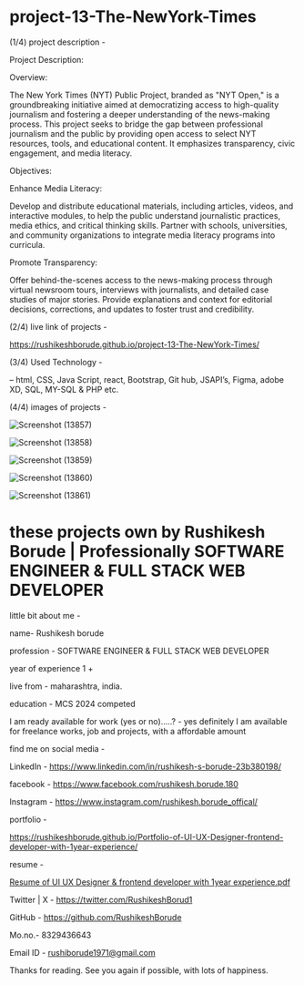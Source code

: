 # project-13-The-NewYork-Times

(1/4)  project description - 

Project Description:

Overview:

The New York Times (NYT) Public Project, branded as "NYT Open," is a groundbreaking initiative aimed at democratizing access to high-quality journalism and fostering a deeper understanding of the news-making process. This project seeks to bridge the gap between professional journalism and the public by providing open access to select NYT resources, tools, and educational content. It emphasizes transparency, civic engagement, and media literacy.

Objectives:

Enhance Media Literacy:

Develop and distribute educational materials, including articles, videos, and interactive modules, to help the public understand journalistic practices, media ethics, and critical thinking skills.
Partner with schools, universities, and community organizations to integrate media literacy programs into curricula.

Promote Transparency:

Offer behind-the-scenes access to the news-making process through virtual newsroom tours, interviews with journalists, and detailed case studies of major stories.
Provide explanations and context for editorial decisions, corrections, and updates to foster trust and credibility.


(2/4)  live link of projects - 

https://rushikeshborude.github.io/project-13-The-NewYork-Times/


(3/4)  Used Technology - 

– html, CSS, Java Script, react, Bootstrap, Git hub, JSAPI’s, Figma, adobe XD, SQL, MY-SQL & PHP etc.




(4/4)  images of projects - 

 
![Screenshot (13857)](https://github.com/RushikeshBorude/project-13-The-NewYork-Times/assets/86228914/243e175c-4974-4d60-8f85-82cc66bb1445)



![Screenshot (13858)](https://github.com/RushikeshBorude/project-13-The-NewYork-Times/assets/86228914/2378b84a-d079-4516-b605-26f593547e4d)




![Screenshot (13859)](https://github.com/RushikeshBorude/project-13-The-NewYork-Times/assets/86228914/7e1fa185-97bd-4ff6-a23d-8b16411ac8c5)





![Screenshot (13860)](https://github.com/RushikeshBorude/project-13-The-NewYork-Times/assets/86228914/cf7ae279-d557-4d79-aada-2df7d9c6bff8)





![Screenshot (13861)](https://github.com/RushikeshBorude/project-13-The-NewYork-Times/assets/86228914/46c570b2-505b-4f44-8f36-ea3c6dd3ba69)




# these projects own by Rushikesh Borude | Professionally SOFTWARE ENGINEER & FULL STACK WEB DEVELOPER


little bit about me - 

name- Rushikesh borude

profession - SOFTWARE ENGINEER & FULL STACK WEB DEVELOPER

year of experience 1 +

live from - maharashtra, india.

education - MCS 2024 competed

I am ready available for work (yes or no).....?  -  yes definitely I am available for freelance works, job and projects, with a affordable amount


find me on social media - 

LinkedIn -  https://www.linkedin.com/in/rushikesh-s-borude-23b380198/ 

facebook -  https://www.facebook.com/rushikesh.borude.180 

Instagram - https://www.instagram.com/rushikesh.borude_offical/

portfolio   -   

 https://rushikeshborude.github.io/Portfolio-of-UI-UX-Designer-frontend-developer-with-1year-experience/


resume - 

[Resume of UI UX Designer & frontend developer with 1year experience.pdf](https://github.com/user-attachments/files/15759228/Resume.of.UI.UX.Designer.frontend.developer.with.1year.experience.pdf)





Twitter | X - https://twitter.com/RushikeshBorud1 

GitHub -  https://github.com/RushikeshBorude 

Mo.no.- 8329436643

Email ID - rushiborude1971@gmail.com


Thanks for reading. See you again if possible, with lots of happiness.


